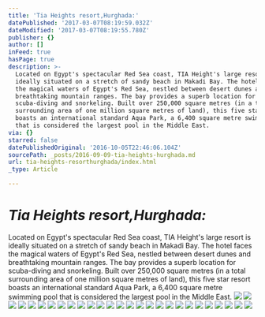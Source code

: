 ```yaml
---
title: 'Tia Heights resort,Hurghada:'
datePublished: '2017-03-07T08:19:59.032Z'
dateModified: '2017-03-07T08:19:55.780Z'
publisher: {}
author: []
inFeed: true
hasPage: true
description: >-
  Located on Egypt's spectacular Red Sea coast, TIA Height's large resort is
  ideally situated on a stretch of sandy beach in Makadi Bay. The hotel faces
  the magical waters of Egypt's Red Sea, nestled between desert dunes and
  breathtaking mountain ranges. The bay provides a superb location for
  scuba-diving and snorkeling. Built over 250,000 square metres (in a total
  surrounding area of one million square metres of land), this five star resort
  boasts an international standard Aqua Park, a 6,400 square metre swimming pool
  that is considered the largest pool in the Middle East.
via: {}
starred: false
datePublishedOriginal: '2016-10-05T22:46:06.104Z'
sourcePath: _posts/2016-09-09-tia-heights-hurghada.md
url: tia-heights-resorthurghada/index.html
_type: Article

---
```

# _**Tia Heights resort,Hurghada:**_

Located on Egypt's spectacular Red Sea coast, TIA Height's large resort is ideally situated on a stretch of sandy beach in Makadi Bay. The hotel faces the magical waters of Egypt's Red Sea, nestled between desert dunes and breathtaking mountain ranges. The bay provides a superb location for scuba-diving and snorkeling. Built over 250,000 square metres (in a total surrounding area of one million square metres of land), this five star resort boasts an international standard Aqua Park, a 6,400 square metre swimming pool that is considered the largest pool in the Middle East.
![](https://the-grid-user-content.s3-us-west-2.amazonaws.com/024b9d58-c48e-4354-ba42-306018ea4025.jpg)
![](https://the-grid-user-content.s3-us-west-2.amazonaws.com/77cd42b4-f4a7-42fa-a368-2211a31c0cbe.jpg)
![](https://the-grid-user-content.s3-us-west-2.amazonaws.com/02a6061c-7d09-46f5-b3a4-6d8687aff9af.jpg)
![](https://the-grid-user-content.s3-us-west-2.amazonaws.com/9d0a2e46-9a32-4b6b-ae07-2cc88a8d9a6a.jpg)
![](https://the-grid-user-content.s3-us-west-2.amazonaws.com/7249ae78-89c1-48ed-b04b-82f0b81466ed.jpg)
![](https://the-grid-user-content.s3-us-west-2.amazonaws.com/7eb3ecb8-6e4e-4a0d-bd91-5d77c2f54610.jpg)
![](https://the-grid-user-content.s3-us-west-2.amazonaws.com/0bab90bc-5de9-4aab-9c81-6901ea5b5f32.jpg)
![](https://the-grid-user-content.s3-us-west-2.amazonaws.com/866f855c-3938-4b29-ab59-6857fe36093c.jpg)
![](https://the-grid-user-content.s3-us-west-2.amazonaws.com/9dd2f064-c8cc-45a0-8f02-577043673a6c.jpg)
![](https://the-grid-user-content.s3-us-west-2.amazonaws.com/27b0dc51-117d-453b-b268-b81f5305cbee.jpg)
![](https://the-grid-user-content.s3-us-west-2.amazonaws.com/3d0f0d6c-e3e7-4414-bd5a-26dfa2745e31.jpg)
![](https://the-grid-user-content.s3-us-west-2.amazonaws.com/b5a72c14-d0d9-4002-9613-b7e1f9ad7000.jpg)
![](https://the-grid-user-content.s3-us-west-2.amazonaws.com/abf6864a-0b9e-4e67-8011-23092b865b8f.jpg)
![](https://the-grid-user-content.s3-us-west-2.amazonaws.com/21155d8a-f75d-4f00-aa31-b8915625bb6c.jpg)
![](https://the-grid-user-content.s3-us-west-2.amazonaws.com/def89773-3da6-476d-b0af-1872c101d35d.jpg)
![](https://the-grid-user-content.s3-us-west-2.amazonaws.com/90abfb0c-285e-4acd-982b-a34a05bb32b2.jpg)
![](https://the-grid-user-content.s3-us-west-2.amazonaws.com/1179be15-be2f-4408-bc81-fed9dda7bb1b.jpg)
![](https://the-grid-user-content.s3-us-west-2.amazonaws.com/ae70293d-5c4b-455f-b932-45bc052373d7.jpg)
![](https://the-grid-user-content.s3-us-west-2.amazonaws.com/a8e603d6-c237-4d30-b663-9561db8b660d.jpg)
![](https://the-grid-user-content.s3-us-west-2.amazonaws.com/d9f165dd-3f74-4a20-ac54-75c6fc93e60b.jpg)
![](https://the-grid-user-content.s3-us-west-2.amazonaws.com/a5934c6e-4d60-45a5-9316-34adc905203b.jpg)
![](https://the-grid-user-content.s3-us-west-2.amazonaws.com/91c8e0b8-b56a-4d60-bfaa-73ea3ae7df34.jpg)
![](https://the-grid-user-content.s3-us-west-2.amazonaws.com/b952bbd1-1e57-4034-a912-b8d329e5772c.jpg)
![](https://the-grid-user-content.s3-us-west-2.amazonaws.com/4d9a9637-7fee-4877-a7a4-4aa3bed0f288.jpg)
![](https://the-grid-user-content.s3-us-west-2.amazonaws.com/0dbbe83a-334d-4549-aa51-5a662d2fc46c.jpg)
![](https://the-grid-user-content.s3-us-west-2.amazonaws.com/954e187b-4224-4087-9b3e-259c41bb2dc3.jpg)
![](https://the-grid-user-content.s3-us-west-2.amazonaws.com/cd37d09e-b2ff-4627-81ad-570b5d8ae2b0.jpg)